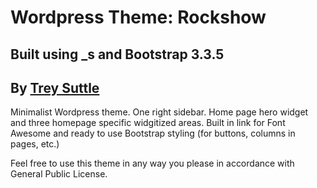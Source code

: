 # Wordpress Theme: Rockshow
## Built using _s and Bootstrap 3.3.5

## By [Trey Suttle](http://www.treysuttle.com)

Minimalist Wordpress theme. One right sidebar. Home page hero widget and three homepage specific widgitized areas. Built in link for Font Awesome and ready to use Bootstrap styling (for buttons, columns in pages, etc.)

Feel free to use this theme in any way you please in accordance with General Public License.

